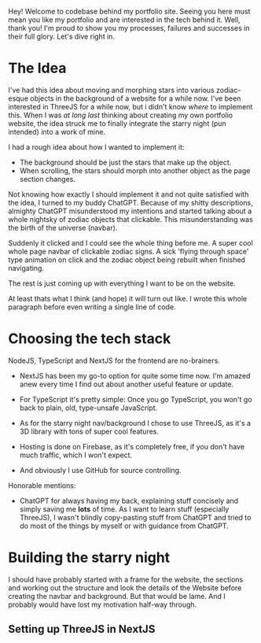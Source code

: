 Hey! Welcome to codebase behind my portfolio site. Seeing you here must mean you like my portfolio and are interested in the tech behind it.
Well, thank you! I'm proud to show you my processes, failures and successes in their full glory. Let's dive right in.

# The Idea

I've had this idea about moving and morphing stars into various zodiac-esque objects in the background of a website for a while now.
I've been interested in ThreeJS for a while now, but i didn't know *where* to implement this. 
When I was *at long last* thinking about creating my own portfolio website, the idea struck me to finally integrate the starry night (pun intended) into a work of mine.

I had a rough idea about how I wanted to implement it: 
- The background should be just the stars that make up the object.
- When scrolling, the stars should morph into another object as the page section changes.

Not knowing how exactly I should implement it and not quite satisfied with the idea, I turned to my buddy ChatGPT.
Because of my shitty descriptions, almighty ChatGPT misunderstood my intentions and started talking about a whole nightsky of zodiac objects that clickable.
This misunderstanding was the birth of the universe (navbar).

Suddenly it clicked and I could see the whole thing before me. A super cool whole page navbar of clickable zodiac signs. 
A sick 'flying through space' type animation on click and the zodiac object being rebuilt when finished navigating.

The rest is just coming up with everything I want to be on the website.

At least thats what I think (and hope) it will turn out like. 
I wrote this whole paragraph before even writing a single line of code.

# Choosing the tech stack

NodeJS, TypeScript and NextJS for the frontend are no-brainers. 

- NextJS has been my go-to option for quite some time now. 
I'm amazed anew every time I find out about another useful feature or update.

- For TypeScript it's pretty simple: Once you go TypeScript, you won't go back to plain, old, type-unsafe JavaScript.

- As for the starry night nav/background I chose to use ThreeJS, as it's a 3D library with tons of super cool features.

- Hosting is done on Firebase, as it's completely free, if you don't have much traffic, which I won't expect.

- And obviously I use GitHub for source controlling.

Honorable mentions: 

- ChatGPT for always having my back, explaining stuff concisely and simply saving me **lots** of time. 
As I want to learn stuff (especially ThreeJS), I wasn't blindly copy-pasting stuff from ChatGPT and tried to do most of the things by myself or with guidance from ChatGPT.
 

# Building the starry night

I should have probably started with a frame for the website, the sections and working out the structure and look the details of the Website before creating the navbar and background.
But that would be lame. 
And I probably would have lost my motivation half-way through.

## Setting up ThreeJS in NextJS